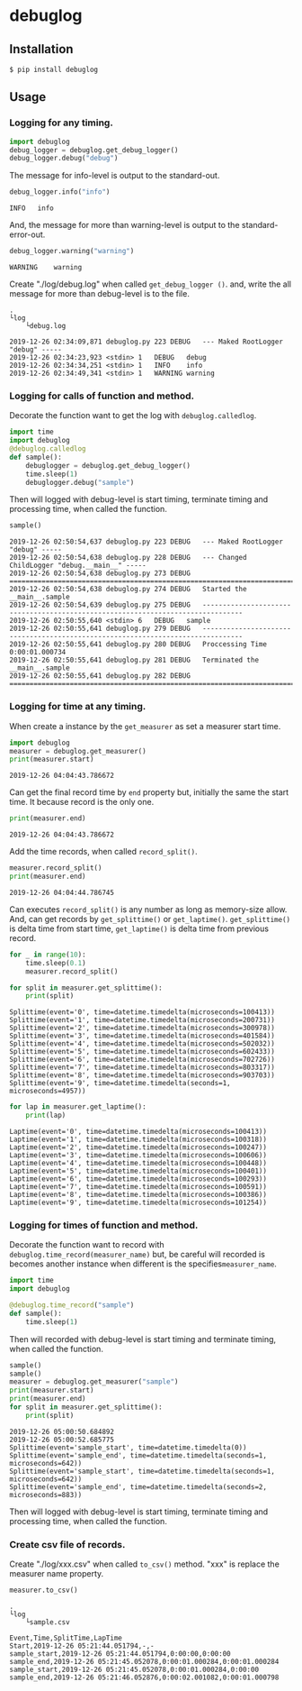 # debuglog

## Installation

```
$ pip install debuglog
```

## Usage

### Logging for any timing.

```python
import debuglog
debug_logger = debuglog.get_debug_logger()
debug_logger.debug("debug")
```

The message for info-level is output to the standard-out.

```python
debug_logger.info("info")
```
```
INFO   info
```

And, the message for more than warning-level is output to the standard-error-out.

```python
debug_logger.warning("warning")
```
```
WARNING    warning
```

Create "./log/debug.log" when called `get_debug_logger ()`.
and, write the all message for more than debug-level is to the file.

```
.
└log
    └debug.log
```

```
2019-12-26 02:34:09,871	debuglog.py	223	DEBUG	--- Maked RootLogger "debug" -----
2019-12-26 02:34:23,923	<stdin>	1	DEBUG	debug
2019-12-26 02:34:34,251	<stdin>	1	INFO	info
2019-12-26 02:34:49,341	<stdin>	1	WARNING	warning
```

### Logging for calls of function and method.

Decorate the function want to get the log with `debuglog.calledlog`.

```python
import time
import debuglog
@debuglog.calledlog
def sample():
    debuglogger = debuglog.get_debug_logger()
    time.sleep(1)
    debuglogger.debug("sample")
```

Then will logged with debug-level is start timing, terminate timing and processing time, when called the function.

```python
sample()
```
```
2019-12-26 02:50:54,637	debuglog.py	223	DEBUG	--- Maked RootLogger "debug" -----
2019-12-26 02:50:54,638	debuglog.py	228	DEBUG	--- Changed ChildLogger "debug.__main__" -----
2019-12-26 02:50:54,638	debuglog.py	273	DEBUG	================================================================================
2019-12-26 02:50:54,638	debuglog.py	274	DEBUG	Started the __main__.sample
2019-12-26 02:50:54,639	debuglog.py	275	DEBUG	--------------------------------------------------------------------------------
2019-12-26 02:50:55,640	<stdin>	6	DEBUG	sample
2019-12-26 02:50:55,641	debuglog.py	279	DEBUG	--------------------------------------------------------------------------------
2019-12-26 02:50:55,641	debuglog.py	280	DEBUG	Proccessing Time	0:00:01.000734
2019-12-26 02:50:55,641	debuglog.py	281	DEBUG	Terminated the __main__.sample
2019-12-26 02:50:55,641	debuglog.py	282	DEBUG	================================================================================
```

### Logging for time at any timing.

When create a instance by the `get_measurer` as set a measurer start time.

```python
import debuglog
measurer = debuglog.get_measurer()
print(measurer.start)
```
```
2019-12-26 04:04:43.786672
```

Can get the final record time by `end` property but, initially the same the start time. It because record is the only one.

```python
print(measurer.end)
```
```
2019-12-26 04:04:43.786672
```

Add the time records, when called `record_split()`.

```python
measurer.record_split()
print(measurer.end)
```
```
2019-12-26 04:04:44.786745
```

Can executes `record_split()` is any number as long as memory-size allow.
And, can get records by `get_splittime()` or `get_laptime()`.
`get_splittime()` is delta time from start time, `get_laptime()` is delta time from previous record.

```python
for _ in range(10):
    time.sleep(0.1)
    measurer.record_split()
```
```python
for split in measurer.get_splittime():
    print(split)
```
```
Splittime(event='0', time=datetime.timedelta(microseconds=100413))
Splittime(event='1', time=datetime.timedelta(microseconds=200731))
Splittime(event='2', time=datetime.timedelta(microseconds=300978))
Splittime(event='3', time=datetime.timedelta(microseconds=401584))
Splittime(event='4', time=datetime.timedelta(microseconds=502032))
Splittime(event='5', time=datetime.timedelta(microseconds=602433))
Splittime(event='6', time=datetime.timedelta(microseconds=702726))
Splittime(event='7', time=datetime.timedelta(microseconds=803317))
Splittime(event='8', time=datetime.timedelta(microseconds=903703))
Splittime(event='9', time=datetime.timedelta(seconds=1, microseconds=4957))
```
```python
for lap in measurer.get_laptime():
    print(lap)
```
```
Laptime(event='0', time=datetime.timedelta(microseconds=100413))
Laptime(event='1', time=datetime.timedelta(microseconds=100318))
Laptime(event='2', time=datetime.timedelta(microseconds=100247))
Laptime(event='3', time=datetime.timedelta(microseconds=100606))
Laptime(event='4', time=datetime.timedelta(microseconds=100448))
Laptime(event='5', time=datetime.timedelta(microseconds=100401))
Laptime(event='6', time=datetime.timedelta(microseconds=100293))
Laptime(event='7', time=datetime.timedelta(microseconds=100591))
Laptime(event='8', time=datetime.timedelta(microseconds=100386))
Laptime(event='9', time=datetime.timedelta(microseconds=101254))
```

### Logging for times of function and method.

Decorate the function want to record with `debuglog.time_record(measurer_name)`
but, be careful will recorded is becomes another instance when different is the specifies`measurer_name`.

```python
import time
import debuglog

@debuglog.time_record("sample")
def sample():
    time.sleep(1)
```

Then will recorded with debug-level is start timing and terminate timing, when called the function.

```python
sample()
sample()
measurer = debuglog.get_measurer("sample")
print(measurer.start)
print(measurer.end)
for split in measurer.get_splittime():
    print(split)
```
```
2019-12-26 05:00:50.684892
2019-12-26 05:00:52.685775
Splittime(event='sample_start', time=datetime.timedelta(0))
Splittime(event='sample_end', time=datetime.timedelta(seconds=1, microseconds=642))
Splittime(event='sample_start', time=datetime.timedelta(seconds=1, microseconds=642))
Splittime(event='sample_end', time=datetime.timedelta(seconds=2, microseconds=883))
```

Then will logged with debug-level is start timing, terminate timing and processing time, when called the function.

### Create csv file of records.

Create "./log/xxx.csv" when called `to_csv()` method.
"xxx" is replace the measurer name property.

```python
measurer.to_csv()
```
```
.
└log
    └sample.csv
```
```csv
Event,Time,SplitTime,LapTime
Start,2019-12-26 05:21:44.051794,-,-
sample_start,2019-12-26 05:21:44.051794,0:00:00,0:00:00
sample_end,2019-12-26 05:21:45.052078,0:00:01.000284,0:00:01.000284
sample_start,2019-12-26 05:21:45.052078,0:00:01.000284,0:00:00
sample_end,2019-12-26 05:21:46.052876,0:00:02.001082,0:00:01.000798
```
